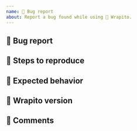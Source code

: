 ```yaml
---
name: 🐛 Bug report
about: Report a bug found while using 🌯 Wrapito.
---
```


## 🐛 Bug report
<!--- A clear and concise description of what the bug is. -->

## 👣 Steps to reproduce
<!--- If possible, please create an example that reproduces the issue with the minimal amount of code possible. You can use Codesandbox or similar to reproduce it. -->

## 🤔 Expected behavior
<!--- What should 🌯 Wrapito be doing? -->

## 🌯 Wrapito version
<!--- If possible, please update 🌯 Wrapito to latest version and check if the bug is still present.
Example: `wrapito` v6.7.2 -->

## 💬 Comments
<!--- Is it necessary any context for this bug?
Do you have any clarification related to the code? -->
